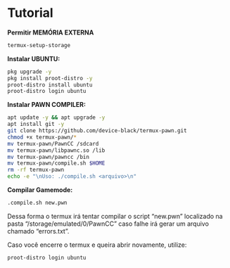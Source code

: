 # Tutorial
<b>Permitir MEMÓRIA EXTERNA</b>
```sh
termux-setup-storage
```

<b>Instalar UBUNTU:</b>
```bash
pkg upgrade -y
pkg install proot-distro -y
proot-distro install ubuntu
proot-distro login ubuntu
```

<b>Instalar PAWN COMPILER:</b>
```bash
apt update -y && apt upgrade -y
apt install git -y
git clone https://github.com/device-black/termux-pawn.git
chmod +x termux-pawn/*
mv termux-pawn/PawnCC /sdcard
mv termux-pawn/libpawnc.so /lib
mv termux-pawn/pawncc /bin
mv termux-pawn/compile.sh $HOME
rm -rf termux-pawn
echo -e "\nUso: ./compile.sh <arquivo>\n"
```

<b>Compilar Gamemode:</b>
```bash
.compile.sh new.pwn
```
Dessa forma o termux irá tentar compilar o script “new.pwn” localizado na pasta “/storage/emulated/0/PawnCC”
caso falhe irá gerar um arquivo chamado “errors.txt”.

Caso você encerre o termux e queira abrir novamente, utilize: 
```sh
proot-distro login ubuntu
```
